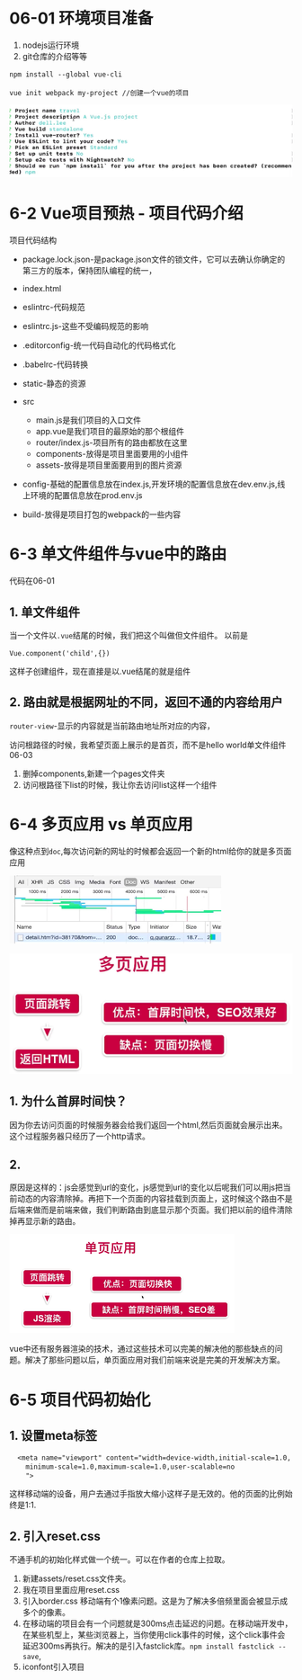 # 06-01 环境项目准备

1. nodejs运行环境
2. git仓库的介绍等等

```
npm install --global vue-cli

vue init webpack my-project //创建一个vue的项目
```
![](./img/install.png)



# 6-2 Vue项目预热 - 项目代码介绍

项目代码结构

* package.lock.json-是package.json文件的锁文件，它可以去确认你确定的第三方的版本，保持团队编程的统一，
* index.html
* eslintrc-代码规范
* eslintrc.js-这些不受编码规范的影响
* .editorconfig-统一代码自动化的代码格式化
* .babelrc-代码转换
* static-静态的资源
* src
    * main.js是我们项目的入口文件
    * app.vue是我们项目的最原始的那个根组件
    * router/index.js-项目所有的路由都放在这里
    * components-放得是项目里面要用的小组件
    * assets-放得是项目里面要用到的图片资源
* config-基础的配置信息放在index.js,开发环境的配置信息放在dev.env.js,线上环境的配置信息放在prod.env.js

* build-放得是项目打包的webpack的一些内容

# 6-3 单文件组件与vue中的路由

代码在06-01 

## 1. 单文件组件

当一个文件以`.vue`结尾的时候，我们把这个叫做但文件组件。
以前是

```
Vue.component('child',{})
```

这样子创建组件，现在直接是以.vue结尾的就是组件

## 2. 路由就是根据网址的不同，返回不通的内容给用户

`router-view`-显示的内容就是当前路由地址所对应的内容，

访问根路径的时候，我希望页面上展示的是首页，而不是hello world单文件组件 06-03

1. 删掉components,新建一个pages文件夹
2. 访问根路径下list的时候，我让你去访问list这样一个组件

# 6-4 多页应用 vs 单页应用

像这种点到`doc`,每次访问新的网址的时候都会返回一个新的html给你的就是多页面应用

![](./img/doc.png)

![](./img/more.png)


## 1. 为什么首屏时间快？

因为你去访问页面的时候服务器会给我们返回一个html,然后页面就会展示出来。这个过程服务器只经历了一个http请求。

## 2. 

原因是这样的：js会感觉到url的变化，js感觉到url的变化以后呢我们可以用js把当前动态的内容清除掉。再把下一个页面的内容挂载到页面上，这时候这个路由不是后端来做而是前端来做，我们判断路由到底显示那个页面。我们把以前的组件清除掉再显示新的路由。

![](./img/single.png)

vue中还有服务器渲染的技术，通过这些技术可以完美的解决他的那些缺点的问题。解决了那些问题以后，单页面应用对我们前端来说是完美的开发解决方案。

# 6-5 项目代码初始化

## 1. 设置meta标签

```
  <meta name="viewport" content="width=device-width,initial-scale=1.0,
    minimum-scale=1.0,maximum-scale=1.0,user-scalable=no
    ">
```
这样移动端的设备，用户去通过手指放大缩小这样子是无效的。他的页面的比例始终是1:1.

## 2. 引入reset.css

不通手机的初始化样式做一个统一。可以在作者的仓库上拉取。

1. 新建assets/reset.css文件夹。
2. 我在项目里面应用reset.css
3. 引入border.css 移动端有个1像素问题。这是为了解决多倍频里面会被显示成多个的像素。
4. 在移动端的项目会有一个问题就是300ms点击延迟的问题。在移动端开发中，在某些机型上，某些浏览器上，当你使用click事件的时候，这个click事件会延迟300ms再执行。解决的是引入fastclick库。`npm install fastclick --save`,
5. iconfont引入项目











